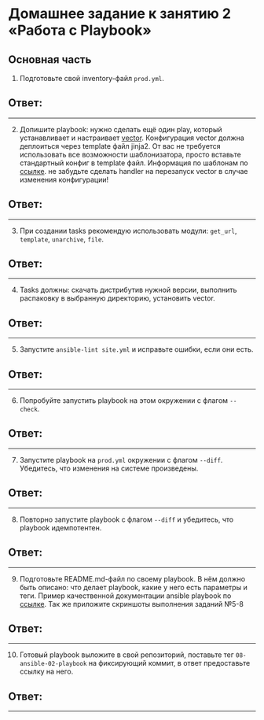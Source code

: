 # Домашнее задание к занятию 2 «Работа с Playbook»

## Основная часть

1. Подготовьте свой inventory-файл `prod.yml`.

## Ответ:
---

2. Допишите playbook: нужно сделать ещё один play, который устанавливает и настраивает [vector](https://vector.dev). Конфигурация vector должна деплоиться через template файл jinja2. От вас не требуется использовать все возможности шаблонизатора, просто вставьте стандартный конфиг в template файл. Информация по шаблонам по [ссылке](https://www.dmosk.ru/instruktions.php?object=ansible-nginx-install). не забудьте сделать handler на перезапуск vector в случае изменения конфигурации!

## Ответ:
---

3. При создании tasks рекомендую использовать модули: `get_url`, `template`, `unarchive`, `file`.

## Ответ:
---

4. Tasks должны: скачать дистрибутив нужной версии, выполнить распаковку в выбранную директорию, установить vector.

## Ответ:
---

5. Запустите `ansible-lint site.yml` и исправьте ошибки, если они есть.

## Ответ:
---

6. Попробуйте запустить playbook на этом окружении с флагом `--check`.

## Ответ:
---

7. Запустите playbook на `prod.yml` окружении с флагом `--diff`. Убедитесь, что изменения на системе произведены.

## Ответ:
---

8. Повторно запустите playbook с флагом `--diff` и убедитесь, что playbook идемпотентен.

## Ответ:
---

9. Подготовьте README.md-файл по своему playbook. В нём должно быть описано: что делает playbook, какие у него есть параметры и теги. Пример качественной документации ansible playbook по [ссылке](https://github.com/opensearch-project/ansible-playbook). Так же приложите скриншоты выполнения заданий №5-8

## Ответ:
---

10. Готовый playbook выложите в свой репозиторий, поставьте тег `08-ansible-02-playbook` на фиксирующий коммит, в ответ предоставьте ссылку на него.

## Ответ:
---


